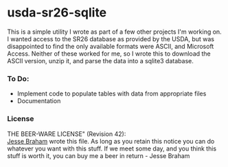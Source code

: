 usda-sr26-sqlite
================

This is a simple utility I wrote as part of a few other projects I'm working
on.  I wanted access to the SR26 database as provided by the USDA, but
was disappointed to find the only available formats were ASCII, and
Microsoft Access.  Neither of these worked for me, so I wrote this to
download the ASCII version, unzip it, and parse the data into a sqlite3
database.  

### To Do:
- Implement code to populate tables with data from appropriate files
- Documentation

### License
THE BEER-WARE LICENSE" (Revision 42):  
[Jesse Braham](https://github.com/jessebraham) wrote this file. As long as you retain this notice you
can do whatever you want with this stuff. If we meet some day, and you think
this stuff is worth it, you can buy me a beer in return - Jesse Braham
